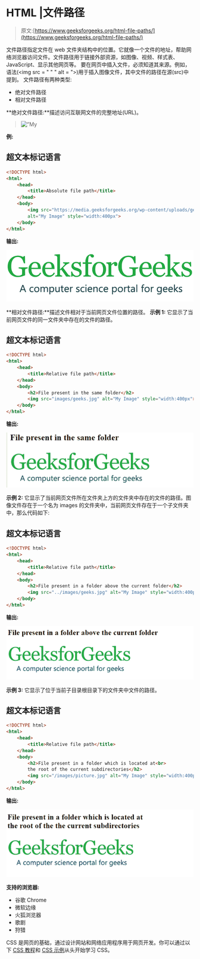 # HTML |文件路径

> 原文:[https://www.geeksforgeeks.org/html-file-paths/](https://www.geeksforgeeks.org/html-file-paths/)

文件路径指定文件在 web 文件夹结构中的位置。它就像一个文件的地址，帮助网络浏览器访问文件。文件路径用于链接外部资源，如图像、视频、样式表、JavaScript、显示其他网页等。
要在网页中插入文件，必须知道其来源。例如，语法(<img src = " " " alt = ">)用于插入图像文件，其中文件的路径在源(src)中提到。
文件路径有两种类型:

*   绝对文件路径
*   相对文件路径

**绝对文件路径:**描述访问互联网文件的完整地址(URL)。

> ![”My](”https://media.geeksforgeeks.org/wp-content/uploads/geek.png”)

**例:**

## 超文本标记语言

```html
<!DOCTYPE html>
<html>
    <head>
        <title>Absolute file path</title>
    </head>
    <body>
        <img src="https://media.geeksforgeeks.org/wp-content/uploads/geek.png"
        alt="My Image" style="width:400px">
    </body>
</html>                   
```

**输出:**

![](img/5d306cc9ddcca9b13d88748a55c03124.png)

**相对文件路径:**描述文件相对于当前网页文件位置的路径。
**示例 1:** 它显示了当前网页文件的同一文件夹中存在的文件的路径。

## 超文本标记语言

```html
<!DOCTYPE html>
<html>
    <head>
        <title>Relative file path</title>
    </head>
    <body>
        <h2>File present in the same folder</h2>
        <img src="images/geeks.jpg" alt="My Image" style="width:400px">
    </body>
</html>                   
```

**输出:**

![relative file path](img/eefbd1a7bc32e009f25ada8b53f58c0c.png)

**示例 2:** 它显示了当前网页文件所在文件夹上方的文件夹中存在的文件的路径。图像文件存在于一个名为 images 的文件夹中，当前网页文件存在于一个子文件夹中，那么代码如下:

## 超文本标记语言

```html
<!DOCTYPE html>
<html>
    <head>
        <title>Relative file path</title>
    </head>
    <body>
        <h2>File present in a folder above the current folder</h2>
        <img src="../images/geeks.jpg" alt="My Image" style="width:400px">
    </body>
</html>                   
```

**输出:**

![relative file path](img/4289fc7ffa59040c426351bb210b9ad9.png)

**示例 3:** 它显示了位于当前子目录根目录下的文件夹中文件的路径。

## 超文本标记语言

```html
<!DOCTYPE html>
<html>
    <head>
        <title>Relative file path</title>
    </head>
    <body>
        <h2>File present in a folder which is located at<br>
        the root of the current subdirectories</h2>
        <img src="/images/picture.jpg" alt="My Image" style="width:400px">
    </body>
</html>                   
```

**输出:**

![relative file path](img/2478d54215ee4f9dd37466909405f429.png)

**支持的浏览器:**

*   谷歌 Chrome
*   微软边缘
*   火狐浏览器
*   歌剧
*   狩猎

CSS 是网页的基础，通过设计网站和网络应用程序用于网页开发。你可以通过以下 [CSS 教程](https://www.geeksforgeeks.org/css-tutorials/)和 [CSS 示例](https://www.geeksforgeeks.org/css-examples/)从头开始学习 CSS。